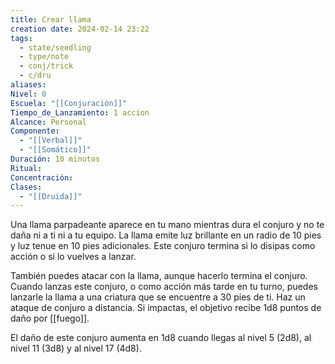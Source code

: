 ```yaml
---
title: Crear llama
creation date: 2024-02-14 23:22
tags:
  - state/seedling
  - type/note
  - conj/trick
  - c/dru
aliases: 
Nivel: 0
Escuela: "[[Conjuración]]"
Tiempo_de_Lanzamiento: 1 accion
Alcance: Personal
Componente:
  - "[[Verbal]]"
  - "[[Somático]]"
Duración: 10 minutos
Ritual: 
Concentración: 
Clases:
  - "[[Druida]]"
---
```

Una llama parpadeante aparece en tu mano mientras dura el conjuro y no te daña ni a ti ni a tu equipo. La llama emite luz brillante en un radio de 10 pies y luz tenue en 10 pies adicionales. Este conjuro termina si lo disipas como acción o si lo vuelves a lanzar.

También puedes atacar con la llama, aunque hacerlo termina el conjuro. Cuando lanzas este conjuro, o como acción más tarde en tu turno, puedes lanzarle la llama a una criatura que se encuentre a 30 pies de ti. Haz un ataque de conjuro a distancia. Si impactas, el objetivo recibe 1d8 puntos de daño por [[fuego]].

El daño de este conjuro aumenta en 1d8 cuando llegas al nivel 5 (2d8), al nivel 11 (3d8) y al nivel 17 (4d8).
